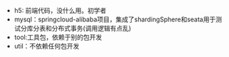 - h5: 前端代码，没什么用。初学者
- mysql：springcloud-alibaba项目，集成了shardingSphere和seata用于测试分库分表和分布式事务(调用逻辑有点乱)
- tool:工具包，依赖于别的包开发
- util：不依赖任何包开发
